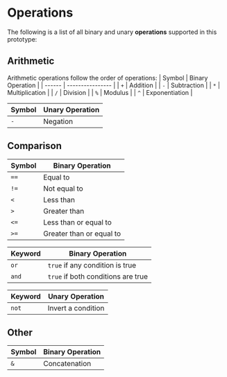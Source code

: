 # Operations
The following is a list of all binary and unary **operations** supported in this prototype:

## Arithmetic
Arithmetic operations follow the order of operations:
| Symbol | Binary Operation |
| ------ | ---------------- |
| `+`    | Addition         |
| `-`    | Subtraction      |
| `*`    | Multiplication   |
| `/`    | Division         |
| `%`    | Modulus          |
| `^`    | Exponentiation   |

| Symbol | Unary Operation |
| ------ | --------------- |
| `-`    | Negation        |

## Comparison
| Symbol | Binary Operation         |
| ------ | ------------------------ |
| `==`   | Equal to                 |
| `!=`   | Not equal to             |
| `<`    | Less than                |
| `>`    | Greater than             |
| `<=`   | Less than or equal to    |
| `>=`   | Greater than or equal to |

| Keyword | Binary Operation                   |
| ------- | ---------------------------------- |
| `or`    | `true` if any condition is true    |
| `and`   | `true` if both conditions are true |

| Keyword | Unary Operation                    |
| ------- | ---------------------------------- |
| `not`   | Invert a condition                 |

## Other
| Symbol | Binary Operation |
| ------ | ---------------- |
| `&`    | Concatenation    |


